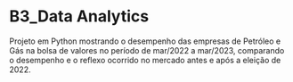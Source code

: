 # B3_Data Analytics

Projeto em Python mostrando o desempenho das empresas de Petróleo e Gás na bolsa de valores no período de mar/2022 a mar/2023, comparando o desempenho e o reflexo ocorrido no mercado antes e após a eleição de 2022.
